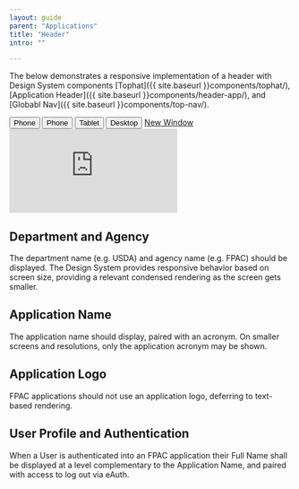 ```yaml
---
layout: guide
parent: "Applications"
title: "Header"
intro: ""

---
```


<!-- <div class="ds-preview">
  <figure>
    <a href="{{ site.baseurl }}img/subcategories/applications/app-name-approved.jpg" target="_blank"><img src="{{ site.baseurl }}img/subcategories/applications/app-name-approved.jpg" alt="example application header"></a>
    <figcaption>Screenshot: header</figcaption>
  </figure>
</div> -->

The below demonstrates a responsive implementation of a header with Design System components [Tophat]({{ site.baseurl }}components/tophat/), [Application Header]({{ site.baseurl }}components/header-app/), and [Globabl Nav]({{ site.baseurl }}components/top-nav/).

<div class="docs__rwd-demo-block">
  <div class="docs__rwd-embed-container">
    <span class="fsa-btn-group fsa-btn-group--small" role="group" data-component="">
      <button data-behavior="toggle-rwd-size" data-target="rwd-demo_buttons" data-size="phone" class="fsa-btn-group__item" aria-selected="true" type="button" title="Portrait">Phone <span class="docs__rwd-demo-icon docs__rwd-demo-icon--portrait"></span></button>
      <button data-behavior="toggle-rwd-size" data-target="rwd-demo_buttons" data-size="phone-big" class="fsa-btn-group__item" type="button" title="Landscape">Phone <span class="docs__rwd-demo-icon docs__rwd-demo-icon--landscape"></span></button>
      <button data-behavior="toggle-rwd-size" data-target="rwd-demo_buttons" data-size="tablet" class="fsa-btn-group__item fsa-btn-group__item--active" type="button">Tablet</button>
      <button data-behavior="toggle-rwd-size" data-target="rwd-demo_buttons" data-size="desktop" class="fsa-btn-group__item" type="button">Desktop</button>
      <a class="fsa-btn-group__item" href="https://usda-fsa.github.io/fsa-style/boilerplate.html" target="_blank" title="View in a New Window">New Window</a>
    </span>
    <div class="docs__rwd-embed docs__rwd-embed--tablet" id="rwd-demo_buttons">
      <iframe src="https://usda-fsa.github.io/fsa-style/boilerplate.html" class="docs__rwd-iframe" allowtransparency="true" frameborder="0" scrolling="yes" allowfullscreen="true"> </iframe>
    </div>
  </div>
</div>

## Department and Agency

The department name (e.g. USDA) and agency name (e.g. FPAC) should be displayed. The Design System provides responsive behavior based on screen size, providing a relevant condensed rendering as the screen gets smaller.

## Application Name

The application name should display, paired with an acronym. On smaller screens and resolutions, only the application acronym may be shown.

## Application Logo

FPAC applications should not use an application logo, deferring to text-based rendering.

## User Profile and Authentication

When a User is authenticated into an FPAC application their Full Name shall be displayed at a level complementary to the Application Name, and paired with access to log out via eAuth.